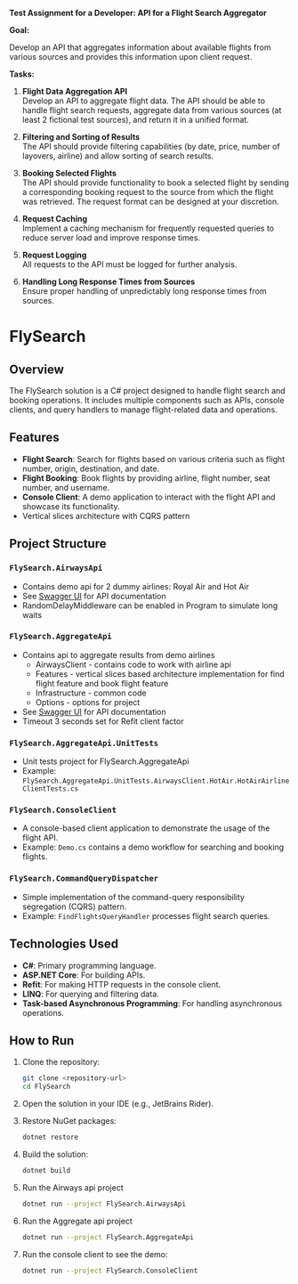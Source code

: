 
**Test Assignment for a Developer: API for a Flight Search Aggregator**

**Goal:**

Develop an API that aggregates information about available flights from various sources and provides this information upon client request.

**Tasks:**

1.  **Flight Data Aggregation API**  
    Develop an API to aggregate flight data. The API should be able to handle flight search requests, aggregate data from various sources (at least 2 fictional test sources), and return it in a unified format.
    
2.  **Filtering and Sorting of Results**  
    The API should provide filtering capabilities (by date, price, number of layovers, airline) and allow sorting of search results.
    
3.  **Booking Selected Flights**  
    The API should provide functionality to book a selected flight by sending a corresponding booking request to the source from which the flight was retrieved. The request format can be designed at your discretion.
    
4.  **Request Caching**  
    Implement a caching mechanism for frequently requested queries to reduce server load and improve response times.
    
5.  **Request Logging**  
    All requests to the API must be logged for further analysis.
    
6.  **Handling Long Response Times from Sources**  
    Ensure proper handling of unpredictably long response times from sources.


# FlySearch

## Overview

The FlySearch solution is a C# project designed to handle flight search and booking operations. It includes multiple components such as APIs, console clients, and query handlers to manage flight-related data and operations.

## Features

- **Flight Search**: Search for flights based on various criteria such as flight number, origin, destination, and date.
- **Flight Booking**: Book flights by providing airline, flight number, seat number, and username.
- **Console Client**: A demo application to interact with the flight API and showcase its functionality.
- Vertical slices architecture with CQRS pattern

## Project Structure

### `FlySearch.AirwaysApi`
- Contains demo api for 2 dummy airlines: Royal Air and Hot Air
- See [Swagger UI](http://localhost:5090/swagger/index.html) for API documentation
- RandomDelayMiddleware can be enabled in Program to simulate long waits

### `FlySearch.AggregateApi`
- Contains api to aggregate results from demo airlines
	- AirwaysClient - contains code to work with airline api
	- Features - vertical slices based architecture implementation for find flight feature and book flight feature
	- Infrastructure - common code
	- Options - options for project
- See [Swagger UI](http://localhost:5283/swagger/index.html) for API documentation
- Timeout 3 seconds set for Refit client factor


### `FlySearch.AggregateApi.UnitTests`
- Unit tests project for FlySearch.AggregateApi
- Example: `FlySearch.AggregateApi.UnitTests.AirwaysClient.HotAir.HotAirAirlineClientTests.cs` 

### `FlySearch.ConsoleClient`
- A console-based client application to demonstrate the usage of the flight API.
- Example: `Demo.cs` contains a demo workflow for searching and booking flights.

### `FlySearch.CommandQueryDispatcher`
- Simple implementation of the command-query responsibility segregation (CQRS) pattern. 
- Example: `FindFlightsQueryHandler` processes flight search queries.


## Technologies Used

- **C#**: Primary programming language.
- **ASP.NET Core**: For building APIs.
- **Refit**: For making HTTP requests in the console client.
- **LINQ**: For querying and filtering data.
- **Task-based Asynchronous Programming**: For handling asynchronous operations.

## How to Run

1. Clone the repository:
   ```bash
   git clone <repository-url>
   cd FlySearch
   ```

2. Open the solution in your IDE (e.g., JetBrains Rider).

3. Restore NuGet packages:
   ```bash
   dotnet restore
   ```

4. Build the solution:
   ```bash
   dotnet build
   ```

5. Run the Airways api project
   ```bash
   dotnet run --project FlySearch.AirwaysApi
   ```
6. Run the Aggregate api project
   ```bash
   dotnet run --project FlySearch.AggregateApi
   ```

7. Run the console client to see the demo:
   ```bash
   dotnet run --project FlySearch.ConsoleClient
   ```
